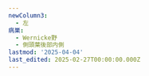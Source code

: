 ```yaml
---
newColumn3:
  - 左
病巣:
  - Wernicke野
  - 側頭葉後部内側
lastmod: '2025-04-04'
last_edited: 2025-02-27T00:00:00.000Z
---
```



